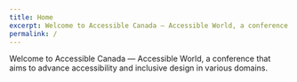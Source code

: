 ```yaml
---
title: Home
excerpt: Welcome to Accessible Canada — Accessible World, a conference that aims to advance accessibility and inclusive design in various domains.
permalink: /
---
```

Welcome to Accessible Canada — Accessible World, a conference that aims to advance accessibility and inclusive design in various domains.
